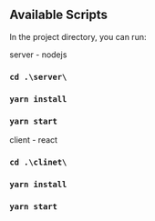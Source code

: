 ## Available Scripts

In the project directory, you can run:

server - nodejs
### `cd .\server\`
### `yarn install`
### `yarn start`

client - react
### `cd .\clinet\`
### `yarn install`
### `yarn start`

